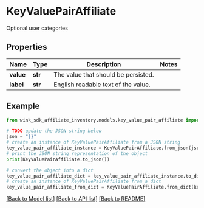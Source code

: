 # KeyValuePairAffiliate

Optional user categories

## Properties

Name | Type | Description | Notes
------------ | ------------- | ------------- | -------------
**value** | **str** | The value that should be persisted. | 
**label** | **str** | English readable text of the value. | 

## Example

```python
from wink_sdk_affiliate_inventory.models.key_value_pair_affiliate import KeyValuePairAffiliate

# TODO update the JSON string below
json = "{}"
# create an instance of KeyValuePairAffiliate from a JSON string
key_value_pair_affiliate_instance = KeyValuePairAffiliate.from_json(json)
# print the JSON string representation of the object
print(KeyValuePairAffiliate.to_json())

# convert the object into a dict
key_value_pair_affiliate_dict = key_value_pair_affiliate_instance.to_dict()
# create an instance of KeyValuePairAffiliate from a dict
key_value_pair_affiliate_from_dict = KeyValuePairAffiliate.from_dict(key_value_pair_affiliate_dict)
```
[[Back to Model list]](../README.md#documentation-for-models) [[Back to API list]](../README.md#documentation-for-api-endpoints) [[Back to README]](../README.md)


